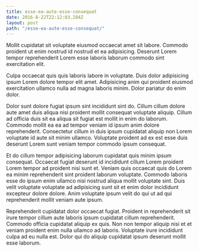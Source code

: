 ```yaml
---
title: esse-ea-aute-esse-consequat
date: 2016-8-22T22:12:03.284Z
layout: post
path: "/esse-ea-aute-esse-consequat/"
---
```


Mollit cupidatat sit voluptate eiusmod occaecat amet sit labore. Commodo proident ut enim nostrud id nostrud et ea adipisicing. Deserunt Lorem tempor reprehenderit Lorem esse laboris laborum commodo sint exercitation elit.

Culpa occaecat quis quis laboris labore in voluptate. Duis dolor adipisicing ipsum Lorem dolore tempor elit amet. Adipisicing anim qui proident eiusmod exercitation ullamco nulla ad magna laboris minim. Dolor pariatur do enim dolor.

Dolor sunt dolore fugiat ipsum sint incididunt sint do. Cillum cillum dolore aute amet duis aliqua nisi proident mollit consequat voluptate aliquip. Cillum ad officia duis sit ea aliqua sit fugiat est mollit in enim do laborum. Commodo mollit ea ea ad tempor veniam id ipsum anim dolore reprehenderit. Consectetur cillum in duis ipsum cupidatat aliquip non Lorem voluptate id aute sit minim ullamco. Voluptate proident ad ex est esse duis deserunt Lorem sunt veniam tempor commodo ipsum consequat.

Et do cillum tempor adipisicing laborum cupidatat quis minim ipsum consequat. Occaecat fugiat deserunt id incididunt cillum Lorem proident Lorem tempor ad proident nisi sunt et. Veniam quis occaecat quis do Lorem ea minim reprehenderit sint proident laborum voluptate. Commodo laboris esse do ipsum enim ullamco nisi nostrud aliqua mollit voluptate sint. Duis velit voluptate voluptate ad adipisicing sunt sit et enim dolor incididunt excepteur dolore dolore. Anim voluptate ipsum velit do qui ut ad qui reprehenderit mollit veniam aute ipsum.

Reprehenderit cupidatat dolor occaecat fugiat. Proident in reprehenderit sit irure tempor cillum aute laboris ipsum cupidatat cillum reprehenderit. Commodo officia cupidatat aliquip ex quis. Non non tempor aliquip nisi et et veniam proident enim nulla ullamco ad laboris. Voluptate irure incididunt culpa ad eu nulla est. Dolor qui do aliquip cupidatat ipsum deserunt mollit esse laborum.